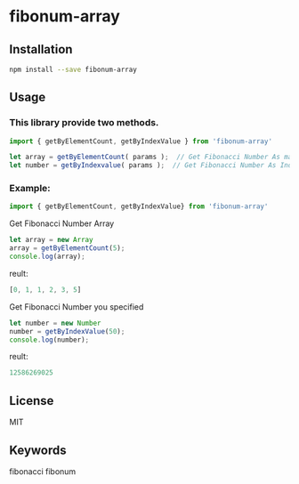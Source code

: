 # fibonum-array

## Installation

~~~sh
npm install --save fibonum-array
~~~


## Usage

### This library provide two methods.

~~~js
import { getByElementCount, getByIndexValue } from 'fibonum-array'

let array = getByElementCount( params );  // Get Fibonacci Number As many elements as you specify
let number = getByIndexvalue( params );  // Get Fibonacci Number As Index number you specified
~~~


### Example:
~~~js
import { getByElementCount, getByIndexValue} from 'fibonum-array'
~~~

Get Fibonacci Number Array
~~~js
let array = new Array
array = getByElementCount(5);
console.log(array);
~~~
reult:
~~~js
[0, 1, 1, 2, 3, 5]
~~~

Get Fibonacci Number you specified
~~~js
let number = new Number
number = getByIndexValue(50);
console.log(number);
~~~
reult:
~~~js
12586269025
~~~

## License
MIT

## Keywords

fibonacci
fibonum